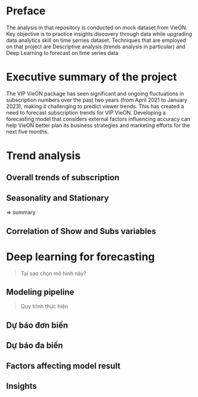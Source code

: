 # Preface
The analysis in that repository is conducted on mock dataset from VieON. Key objective is to practice insights discovery through data while upgrading data analytics skill on time serries dataset. Techniques that are employed on that project are Descriptive analysis (trends analysis in particular) and Deep Learning to forecast on time series data
# Executive summary of the project
The VIP VieON package has seen significant and ongoing fluctuations in subscription numbers over the past two years (from April 2021 to January 2023), making it challenging to predict viewer trends. This has created a need to forecast subscription trends for VIP VieON. Developing a forecasting model that considers external factors influencing accuracy can help VieON better plan its business strategies and marketing efforts for the next five months.
# Trend analysis
## Overall trends of subscription

## Seasonality and Stationary

=> summary
## Correlation of Show and Subs variables

# Deep learning for forecasting
> Tại sao chọn mô hình này?
## Modeling pipeline
> Quy trình thực hiện

## Dự báo đơn biến

## Dự báo đa biến

## Factors affecting model result

## Insights
